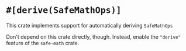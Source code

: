 # `#[derive(SafeMathOps)]`

This crate implements support for automatically deriving `SafeMathOps`

Don't depend on this crate directly, though. Instead, enable the `"derive"`
feature of the `safe-math` crate.